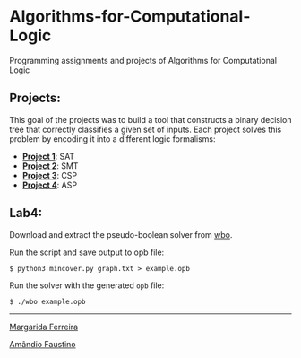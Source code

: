 # Algorithms-for-Computational-Logic
Programming assignments and projects of Algorithms for Computational Logic

## Projects:
This goal of the projects was to build a tool that constructs a binary decision tree that correctly classifies a given set of inputs.
Each project solves this problem by encoding it into a different logic formalisms:

- [__Project 1__](Proj1/README.md): SAT
- [__Project 2__](Proj2/README.md): SMT
- [__Project 3__](Proj3/README.md): CSP
- [__Project 4__](Proj4/README.md): ASP

## Lab4:
Download and extract the pseudo-boolean solver from [wbo](http://sat.inesc-id.pt/~vmm/wbo.gz).

Run the script and save output to opb file:

```console
$ python3 mincover.py graph.txt > example.opb
```

Run the solver with the generated `opb` file:

```console
$ ./wbo example.opb
```

---------------
[Margarida Ferreira](https://github.com/Marghrid)

[Amândio Faustino](https://github.com/Nandinski)

